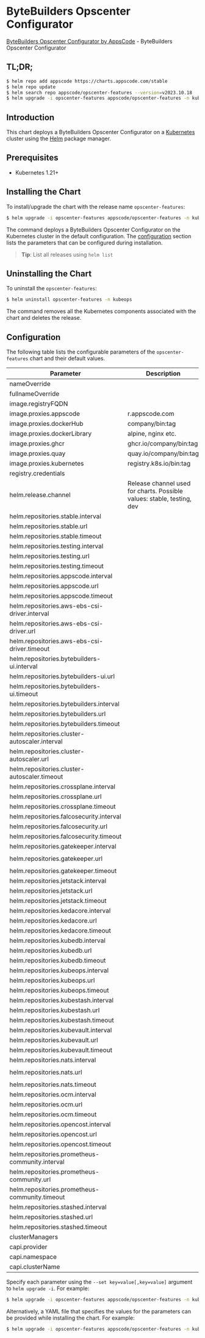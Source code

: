 # ByteBuilders Opscenter Configurator

[ByteBuilders Opscenter Configurator by AppsCode](https://github.com/bytebuilders/installer) - ByteBuilders Opscenter Configurator

## TL;DR;

```bash
$ helm repo add appscode https://charts.appscode.com/stable
$ helm repo update
$ helm search repo appscode/opscenter-features --version=v2023.10.18
$ helm upgrade -i opscenter-features appscode/opscenter-features -n kubeops --create-namespace --version=v2023.10.18
```

## Introduction

This chart deploys a ByteBuilders Opscenter Configurator on a [Kubernetes](http://kubernetes.io) cluster using the [Helm](https://helm.sh) package manager.

## Prerequisites

- Kubernetes 1.21+

## Installing the Chart

To install/upgrade the chart with the release name `opscenter-features`:

```bash
$ helm upgrade -i opscenter-features appscode/opscenter-features -n kubeops --create-namespace --version=v2023.10.18
```

The command deploys a ByteBuilders Opscenter Configurator on the Kubernetes cluster in the default configuration. The [configuration](#configuration) section lists the parameters that can be configured during installation.

> **Tip**: List all releases using `helm list`

## Uninstalling the Chart

To uninstall the `opscenter-features`:

```bash
$ helm uninstall opscenter-features -n kubeops
```

The command removes all the Kubernetes components associated with the chart and deletes the release.

## Configuration

The following table lists the configurable parameters of the `opscenter-features` chart and their default values.

|                    Parameter                    |                              Description                               |                              Default                               |
|-------------------------------------------------|------------------------------------------------------------------------|--------------------------------------------------------------------|
| nameOverride                                    |                                                                        | <code>""</code>                                                    |
| fullnameOverride                                |                                                                        | <code>""</code>                                                    |
| image.registryFQDN                              |                                                                        | <code>""</code>                                                    |
| image.proxies.appscode                          | r.appscode.com                                                         | <code>r.appscode.com</code>                                        |
| image.proxies.dockerHub                         | company/bin:tag                                                        | <code>""</code>                                                    |
| image.proxies.dockerLibrary                     | alpine, nginx etc.                                                     | <code>""</code>                                                    |
| image.proxies.ghcr                              | ghcr.io/company/bin:tag                                                | <code>ghcr.io</code>                                               |
| image.proxies.quay                              | quay.io/company/bin:tag                                                | <code>quay.io</code>                                               |
| image.proxies.kubernetes                        | registry.k8s.io/bin:tag                                                | <code>registry.k8s.io</code>                                       |
| registry.credentials                            |                                                                        | <code>{}</code>                                                    |
| helm.release.channel                            | Release channel used for charts. Possible values: stable, testing, dev | <code>dev</code>                                                   |
| helm.repositories.stable.interval               |                                                                        | <code>30m0s</code>                                                 |
| helm.repositories.stable.url                    |                                                                        | <code>oci://ghcr.io/appscode-charts/stable</code>                  |
| helm.repositories.stable.timeout                |                                                                        | <code>1m0s</code>                                                  |
| helm.repositories.testing.interval              |                                                                        | <code>30m0s</code>                                                 |
| helm.repositories.testing.url                   |                                                                        | <code>oci://ghcr.io/appscode-charts/testing</code>                 |
| helm.repositories.testing.timeout               |                                                                        | <code>1m0s</code>                                                  |
| helm.repositories.appscode.interval             |                                                                        | <code>30m0s</code>                                                 |
| helm.repositories.appscode.url                  |                                                                        | <code>https://charts.appscode.com/stable</code>                    |
| helm.repositories.appscode.timeout              |                                                                        | <code>1m0s</code>                                                  |
| helm.repositories.aws-ebs-csi-driver.interval   |                                                                        | <code>30m0s</code>                                                 |
| helm.repositories.aws-ebs-csi-driver.url        |                                                                        | <code>https://kubernetes-sigs.github.io/aws-ebs-csi-driver</code>  |
| helm.repositories.aws-ebs-csi-driver.timeout    |                                                                        | <code>1m0s</code>                                                  |
| helm.repositories.bytebuilders-ui.interval      |                                                                        | <code>30m0s</code>                                                 |
| helm.repositories.bytebuilders-ui.url           |                                                                        | <code>oci://r.appscode.com/charts</code>                           |
| helm.repositories.bytebuilders-ui.timeout       |                                                                        | <code>1m0s</code>                                                  |
| helm.repositories.bytebuilders.interval         |                                                                        | <code>30m0s</code>                                                 |
| helm.repositories.bytebuilders.url              |                                                                        | <code>https://charts.appscode.com/stable</code>                    |
| helm.repositories.bytebuilders.timeout          |                                                                        | <code>1m0s</code>                                                  |
| helm.repositories.cluster-autoscaler.interval   |                                                                        | <code>30m0s</code>                                                 |
| helm.repositories.cluster-autoscaler.url        |                                                                        | <code>https://kubernetes.github.io/autoscaler</code>               |
| helm.repositories.cluster-autoscaler.timeout    |                                                                        | <code>1m0s</code>                                                  |
| helm.repositories.crossplane.interval           |                                                                        | <code>30m0s</code>                                                 |
| helm.repositories.crossplane.url                |                                                                        | <code>https://charts.crossplane.io/stable</code>                   |
| helm.repositories.crossplane.timeout            |                                                                        | <code>1m0s</code>                                                  |
| helm.repositories.falcosecurity.interval        |                                                                        | <code>30m0s</code>                                                 |
| helm.repositories.falcosecurity.url             |                                                                        | <code>https://falcosecurity.github.io/charts</code>                |
| helm.repositories.falcosecurity.timeout         |                                                                        | <code>1m0s</code>                                                  |
| helm.repositories.gatekeeper.interval           |                                                                        | <code>30m0s</code>                                                 |
| helm.repositories.gatekeeper.url                |                                                                        | <code>https://open-policy-agent.github.io/gatekeeper/charts</code> |
| helm.repositories.gatekeeper.timeout            |                                                                        | <code>1m0s</code>                                                  |
| helm.repositories.jetstack.interval             |                                                                        | <code>30m0s</code>                                                 |
| helm.repositories.jetstack.url                  |                                                                        | <code>https://charts.jetstack.io</code>                            |
| helm.repositories.jetstack.timeout              |                                                                        | <code>1m0s</code>                                                  |
| helm.repositories.kedacore.interval             |                                                                        | <code>30m0s</code>                                                 |
| helm.repositories.kedacore.url                  |                                                                        | <code>https://kedacore.github.io/charts</code>                     |
| helm.repositories.kedacore.timeout              |                                                                        | <code>1m0s</code>                                                  |
| helm.repositories.kubedb.interval               |                                                                        | <code>30m0s</code>                                                 |
| helm.repositories.kubedb.url                    |                                                                        | <code>https://charts.appscode.com/stable</code>                    |
| helm.repositories.kubedb.timeout                |                                                                        | <code>1m0s</code>                                                  |
| helm.repositories.kubeops.interval              |                                                                        | <code>30m0s</code>                                                 |
| helm.repositories.kubeops.url                   |                                                                        | <code>https://charts.appscode.com/stable</code>                    |
| helm.repositories.kubeops.timeout               |                                                                        | <code>1m0s</code>                                                  |
| helm.repositories.kubestash.interval            |                                                                        | <code>30m0s</code>                                                 |
| helm.repositories.kubestash.url                 |                                                                        | <code>https://charts.appscode.com/stable</code>                    |
| helm.repositories.kubestash.timeout             |                                                                        | <code>1m0s</code>                                                  |
| helm.repositories.kubevault.interval            |                                                                        | <code>30m0s</code>                                                 |
| helm.repositories.kubevault.url                 |                                                                        | <code>oci://r.appscode.com/charts</code>                           |
| helm.repositories.kubevault.timeout             |                                                                        | <code>1m0s</code>                                                  |
| helm.repositories.nats.interval                 |                                                                        | <code>30m0s</code>                                                 |
| helm.repositories.nats.url                      |                                                                        | <code>https://nats-io.github.io/k8s/helm/charts/</code>            |
| helm.repositories.nats.timeout                  |                                                                        | <code>1m0s</code>                                                  |
| helm.repositories.ocm.interval                  |                                                                        | <code>30m0s</code>                                                 |
| helm.repositories.ocm.url                       |                                                                        | <code>oci://r.appscode.com/charts</code>                           |
| helm.repositories.ocm.timeout                   |                                                                        | <code>1m0s</code>                                                  |
| helm.repositories.opencost.interval             |                                                                        | <code>30m0s</code>                                                 |
| helm.repositories.opencost.url                  |                                                                        | <code>oci://r.appscode.com/charts</code>                           |
| helm.repositories.opencost.timeout              |                                                                        | <code>1m0s</code>                                                  |
| helm.repositories.prometheus-community.interval |                                                                        | <code>30m0s</code>                                                 |
| helm.repositories.prometheus-community.url      |                                                                        | <code>https://prometheus-community.github.io/helm-charts</code>    |
| helm.repositories.prometheus-community.timeout  |                                                                        | <code>1m0s</code>                                                  |
| helm.repositories.stashed.interval              |                                                                        | <code>30m0s</code>                                                 |
| helm.repositories.stashed.url                   |                                                                        | <code>https://charts.appscode.com/stable</code>                    |
| helm.repositories.stashed.timeout               |                                                                        | <code>1m0s</code>                                                  |
| clusterManagers                                 |                                                                        | <code>[]</code>                                                    |
| capi.provider                                   |                                                                        | <code>""</code>                                                    |
| capi.namespace                                  |                                                                        | <code>""</code>                                                    |
| capi.clusterName                                |                                                                        | <code>""</code>                                                    |


Specify each parameter using the `--set key=value[,key=value]` argument to `helm upgrade -i`. For example:

```bash
$ helm upgrade -i opscenter-features appscode/opscenter-features -n kubeops --create-namespace --version=v2023.10.18 --set image.proxies.appscode=r.appscode.com
```

Alternatively, a YAML file that specifies the values for the parameters can be provided while
installing the chart. For example:

```bash
$ helm upgrade -i opscenter-features appscode/opscenter-features -n kubeops --create-namespace --version=v2023.10.18 --values values.yaml
```
